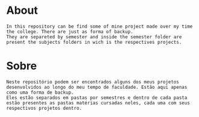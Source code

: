 # About

	In this repository can be find some of mine project made over my time the college. There are just as forma of backup.
	They are separeted by semester and inside the semester folder are present the subjects folders in wich is the respectives projects.

# Sobre 
	
	Neste repositório podem ser encontrados alguns dos meus projetos desenvolvidos ao longo do meu tempo de faculdade. Estão aqui apenas como uma forma de backup.
	Eles estão separados em pastas por semestres e dentro de cada pasta estão presentes as pastas matérias cursadas neles, cada uma com seus respectivos projetos dentro. 
